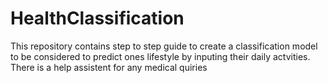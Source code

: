 # HealthClassification
This repository contains step to step guide to create a classification model to be considered to predict ones lifestyle by inputing their daily actvities. There is a help assistent for any medical quiries
